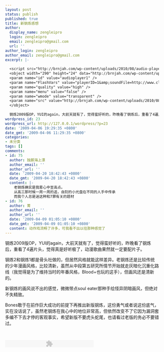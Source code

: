 ```yaml
---
layout: post
status: publish
published: true
title: 新钢炼感想
author:
  display_name: zengleipro
  login: zengleipro
  email: zengleipro@gmail.com
  url: ''
author_login: zengleipro
author_email: zengleipro@gmail.com
excerpt: |-
  
  <script src="http://brnjah.com/wp-content/uploads/2010/08/audio-player.js"></script>
  <object width="290" height="24" data="http://brnjah.com/wp-content/uploads/2010/08/player.swf" type="application/x-shockwave-flash">
  <param name="id" value="audioplayer1" />
  <param name="FlashVars" value="playerID=1&amp;soundFile=http://www.clancure.com/wws/mp3/again.mp3" />
  <param name="quality" value="high" />
  <param name="menu" value="false" />
  <param name="wmode" value="transparent" />
  <param name="src" value="http://brnjah.com/wp-content/uploads/2010/08/player.swf" />
  </object>
  
  钢炼2009版OP，YUI的again，大前天就有了，觉得蛮好听的，昨晚看了钢炼后，重看了4遍片头，觉得真是好听极了，动漫歌曲果然就一定要配片子。<br /><br />钢炼2和钢炼1都是骨头社做的，但居然风格就能这样差异。老钢炼还是比较传统的少年漫画风格，比较清新，虽然从中段第五研究所情节开始就走灰暗化沉重化路线（我觉得是为了维持当时的年番风格，Blood+也玩的这手），但画风还是清新的。<br /><br />新钢炼的画风说不出的感觉，微微带点soul eater那种手绘怪异阴暗画风，但...
wordpress_id: 23
wordpress_url: http://127.0.0.1/wordpress/?p=23
date: '2009-04-06 19:29:35 +0800'
date_gmt: '2009-04-06 11:29:35 +0800'
categories:
- 未分类
tags: []
comments:
- id: 75
  author: 独脚海上漂
  author_email: ''
  author_url: ''
  date: '2009-04-20 18:42:43 +0800'
  date_gmt: '2009-04-20 18:42:43 +0800'
  content: |-
    老钢炼确实是我辈心中至高点。
    从高三那时候一周一周的追，自刻的小光盘在不同的人手中传承
    而我个人总是迷这种和7罪有关的题材
- id: 76
  author: 菁
  author_email: ''
  author_url: ''
  date: '2009-04-09 01:05:10 +0800'
  date_gmt: '2009-04-09 01:05:10 +0800'
  content: 动作戏流畅了许多，可我看不出以往那种感觉了
---
```

钢炼2009版OP，YUI的again，大前天就有了，觉得蛮好听的，昨晚看了钢炼后，重看了4遍片头，觉得真是好听极了，动漫歌曲果然就一定要配片子。

钢炼2和钢炼1都是骨头社做的，但居然风格就能这样差异。老钢炼还是比较传统的少年漫画风格，比较清新，虽然从中段第五研究所情节开始就走灰暗化沉重化路线（我觉得是为了维持当时的年番风格，Blood+也玩的这手），但画风还是清新的。

新钢炼的画风说不出的感觉，微微带点soul eater那种手绘怪异阴暗画风，但绝对不失精致。

Bones敢于在前作巨大成功的前提下再推出新版钢炼，这份勇气或者说这份底气，实在没话说了，虽然老钢炼在我心中的地位非常高，但依然改变不了它因为漏洞套多编不下去才停的客观事实，希望新版不要虎头蛇尾，也请看过老版的务必不要错过。

<script src="http://203.66.45.198/wordpress/wp-content/uploads/2010/08/audio-player.js"></script><br />
<object width="290" height="24" data="http://203.66.45.198/wordpress/wp-content/uploads/2010/08/player.swf" type="application/x-shockwave-flash"><param name="id" value="audioplayer1" /><param name="FlashVars" value="playerID=1&amp;soundFile=http://www.clancure.com/wws/mp3/again.mp3" /><param name="quality" value="high" /><param name="menu" value="false" /><param name="wmode" value="transparent" /><param name="src" value="http://203.66.45.198/wordpress/wp-content/uploads/2010/08/player.swf" /></object><br />